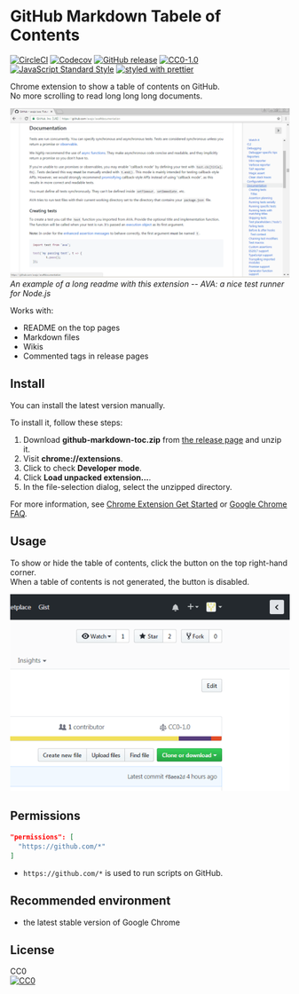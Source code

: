 # GitHub Markdown Tabele of Contents
[![CircleCI](https://img.shields.io/circleci/project/github/otariidae/github-markdown-toc.svg?style=flat-square)](https://circleci.com/gh/otariidae/github-markdown-toc)
[![Codecov](https://img.shields.io/codecov/c/github/otariidae/github-markdown-toc.svg?style=flat-square)](https://codecov.io/gh/otariidae/github-markdown-toc)
[![GitHub release](https://img.shields.io/github/release/otariidae/github-markdown-toc.svg?style=flat-square)](https://github.com/otariidae/github-markdown-toc/releases)
[![CC0-1.0](https://img.shields.io/badge/license-CC0-orange.svg?style=flat-square)](http://creativecommons.org/publicdomain/zero/1.0/)
[![JavaScript Standard Style](https://img.shields.io/badge/code_style-standard-yellow.svg?style=flat-square)](https://standardjs.com/)
[![styled with prettier](https://img.shields.io/badge/styled_with-prettier-ff69b4.svg?style=flat-square)](https://github.com/prettier/prettier)

Chrome extension to show a table of contents on GitHub.  
No more scrolling to read long long long documents.

![this app on GitHub](docs/screenshot.png)  
*An example of a long readme with this extension -- AVA: a nice test runner for Node.js*

Works with:
- README on the top pages
- Markdown files
- Wikis
- Commented tags in release pages

## Install
You can install the latest version manually.

To install it, follow these steps:
1. Download **github-markdown-toc.zip** from [the release page](https://github.com/otariidae/github-markdown-toc/releases) and unzip it.
2. Visit **chrome://extensions**.
3. Click to check **Developer mode**.
4. Click **Load unpacked extension...**.
5. In the file-selection dialog, select the unzipped directory.

For more information, see [Chrome Extension Get Started](https://developer.chrome.com/extensions/getstarted#unpacked) or [Google Chrome FAQ](https://developer.chrome.com/extensions/faq#faq-dev-01).

## Usage
To show or hide the table of contents, click the button on the top right-hand corner.  
When a table of contents is not generated, the button is disabled.

![the button when logging in](docs/button-login.png)

## Permissions
```json
"permissions": [
  "https://github.com/*"
]
```
- `https://github.com/*` is used to run scripts on GitHub.

## Recommended environment
- the latest stable version of Google Chrome

## License
CC0  
[![CC0](https://licensebuttons.net/p/zero/1.0/88x31.png "CC0")](http://creativecommons.org/publicdomain/zero/1.0/)
